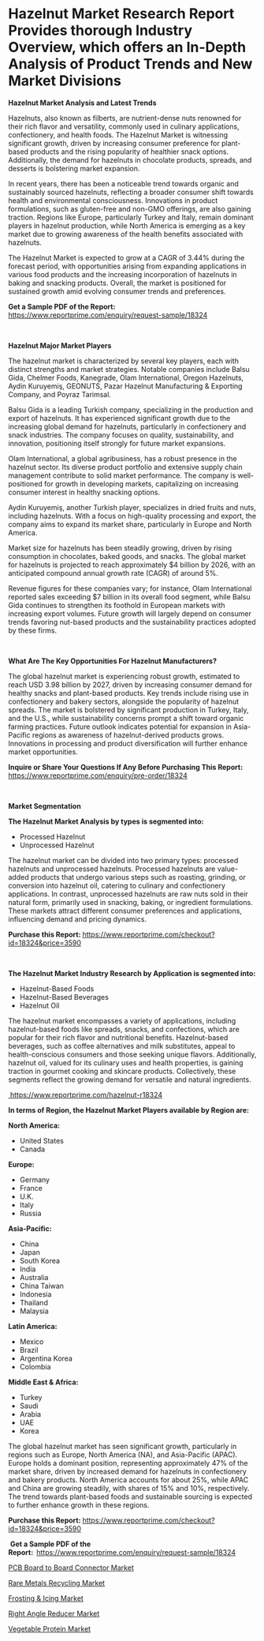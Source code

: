 <p><h1>Hazelnut Market Research Report Provides thorough Industry Overview, which offers an In-Depth Analysis of Product Trends and New Market Divisions</h1></p><p><strong>Hazelnut Market Analysis and Latest Trends</strong></p>
<p><p>Hazelnuts, also known as filberts, are nutrient-dense nuts renowned for their rich flavor and versatility, commonly used in culinary applications, confectionery, and health foods. The Hazelnut Market is witnessing significant growth, driven by increasing consumer preference for plant-based products and the rising popularity of healthier snack options. Additionally, the demand for hazelnuts in chocolate products, spreads, and desserts is bolstering market expansion.</p><p>In recent years, there has been a noticeable trend towards organic and sustainably sourced hazelnuts, reflecting a broader consumer shift towards health and environmental consciousness. Innovations in product formulations, such as gluten-free and non-GMO offerings, are also gaining traction. Regions like Europe, particularly Turkey and Italy, remain dominant players in hazelnut production, while North America is emerging as a key market due to growing awareness of the health benefits associated with hazelnuts.</p><p>The Hazelnut Market is expected to grow at a CAGR of 3.44% during the forecast period, with opportunities arising from expanding applications in various food products and the increasing incorporation of hazelnuts in baking and snacking products. Overall, the market is positioned for sustained growth amid evolving consumer trends and preferences.</p></p>
<p><strong>Get a Sample PDF of the Report:&nbsp;</strong> <a href="https://www.reportprime.com/enquiry/request-sample/18324?utm_campaign=32&utm_medium=2&utm_source=Github&utm_content=ia&utm_term=24122024&utm_id=hazelnut">https://www.reportprime.com/enquiry/request-sample/18324</a></p>
<p>&nbsp;</p>
<p><strong>Hazelnut Major Market Players</strong></p>
<p><p>The hazelnut market is characterized by several key players, each with distinct strengths and market strategies. Notable companies include Balsu Gida, Chelmer Foods, Kanegrade, Olam International, Oregon Hazelnuts, Aydin Kuruyemiş, GEONUTS, Pazar Hazelnut Manufacturing & Exporting Company, and Poyraz Tarimsal.</p><p>Balsu Gida is a leading Turkish company, specializing in the production and export of hazelnuts. It has experienced significant growth due to the increasing global demand for hazelnuts, particularly in confectionery and snack industries. The company focuses on quality, sustainability, and innovation, positioning itself strongly for future market expansions.</p><p>Olam International, a global agribusiness, has a robust presence in the hazelnut sector. Its diverse product portfolio and extensive supply chain management contribute to solid market performance. The company is well-positioned for growth in developing markets, capitalizing on increasing consumer interest in healthy snacking options.</p><p>Aydin Kuruyemiş, another Turkish player, specializes in dried fruits and nuts, including hazelnuts. With a focus on high-quality processing and export, the company aims to expand its market share, particularly in Europe and North America.</p><p>Market size for hazelnuts has been steadily growing, driven by rising consumption in chocolates, baked goods, and snacks. The global market for hazelnuts is projected to reach approximately $4 billion by 2026, with an anticipated compound annual growth rate (CAGR) of around 5%.</p><p>Revenue figures for these companies vary; for instance, Olam International reported sales exceeding $7 billion in its overall food segment, while Balsu Gida continues to strengthen its foothold in European markets with increasing export volumes. Future growth will largely depend on consumer trends favoring nut-based products and the sustainability practices adopted by these firms.</p></p>
<p>&nbsp;</p>
<p><strong>What Are The Key Opportunities For Hazelnut Manufacturers?</strong></p>
<p><p>The global hazelnut market is experiencing robust growth, estimated to reach USD 3.98 billion by 2027, driven by increasing consumer demand for healthy snacks and plant-based products. Key trends include rising use in confectionery and bakery sectors, alongside the popularity of hazelnut spreads. The market is bolstered by significant production in Turkey, Italy, and the U.S., while sustainability concerns prompt a shift toward organic farming practices. Future outlook indicates potential for expansion in Asia-Pacific regions as awareness of hazelnut-derived products grows. Innovations in processing and product diversification will further enhance market opportunities.</p></p>
<p><strong>Inquire or Share Your Questions If Any Before Purchasing This Report:</strong> <a href="https://www.reportprime.com/enquiry/pre-order/18324?utm_campaign=32&utm_medium=2&utm_source=Github&utm_content=ia&utm_term=24122024&utm_id=hazelnut">https://www.reportprime.com/enquiry/pre-order/18324</a></p>
<p>&nbsp;</p>
<p><strong>Market Segmentation</strong></p>
<p><strong>The Hazelnut Market Analysis by types is segmented into:</strong></p>
<p><ul><li>Processed Hazelnut</li><li>Unprocessed Hazelnut</li></ul></p>
<p><p>The hazelnut market can be divided into two primary types: processed hazelnuts and unprocessed hazelnuts. Processed hazelnuts are value-added products that undergo various steps such as roasting, grinding, or conversion into hazelnut oil, catering to culinary and confectionery applications. In contrast, unprocessed hazelnuts are raw nuts sold in their natural form, primarily used in snacking, baking, or ingredient formulations. These markets attract different consumer preferences and applications, influencing demand and pricing dynamics.</p></p>
<p><strong>Purchase this Report:&nbsp;</strong><a href="https://www.reportprime.com/checkout?id=18324&price=3590&utm_campaign=32&utm_medium=2&utm_source=Github&utm_content=ia&utm_term=24122024&utm_id=hazelnut">https://www.reportprime.com/checkout?id=18324&price=3590</a></p>
<p>&nbsp;</p>
<p><strong>The Hazelnut Market Industry Research by Application is segmented into:</strong></p>
<p><ul><li>Hazelnut-Based Foods</li><li>Hazelnut-Based Beverages</li><li>Hazelnut Oil</li></ul></p>
<p><p>The hazelnut market encompasses a variety of applications, including hazelnut-based foods like spreads, snacks, and confections, which are popular for their rich flavor and nutritional benefits. Hazelnut-based beverages, such as coffee alternatives and milk substitutes, appeal to health-conscious consumers and those seeking unique flavors. Additionally, hazelnut oil, valued for its culinary uses and health properties, is gaining traction in gourmet cooking and skincare products. Collectively, these segments reflect the growing demand for versatile and natural ingredients.</p></p>
<p><a href="https://www.reportprime.com/hazelnut-r18324?utm_campaign=32&utm_medium=2&utm_source=Github&utm_content=ia&utm_term=24122024&utm_id=hazelnut">&nbsp;https://www.reportprime.com/hazelnut-r18324</a></p>
<p><strong>In terms of Region, the Hazelnut Market Players available by Region are:</strong></p>
<p>
    <p> <strong> North America: </strong>
        <ul>
            <li>United States</li>
            <li>Canada</li>
        </ul>
        </p> 
    <p> <strong> Europe: </strong>
        <ul>
            <li>Germany</li>
            <li>France</li>
            <li>U.K.</li>
            <li>Italy</li>
            <li>Russia</li>
        </ul>
        </p> 
    <p> <strong> Asia-Pacific: </strong>
        <ul>
            <li>China</li>
            <li>Japan</li>
            <li>South Korea</li>
            <li>India</li>
            <li>Australia</li>
            <li>China Taiwan</li>
            <li>Indonesia</li>
            <li>Thailand</li>
            <li>Malaysia</li>
        </ul>
        </p> 
    <p> <strong> Latin America: </strong>
        <ul>
            <li>Mexico</li>
            <li>Brazil</li>
            <li>Argentina Korea</li>
            <li>Colombia</li>
        </ul>
        </p> 
    <p> <strong> Middle East & Africa: </strong>
        <ul>
            <li>Turkey</li>
            <li>Saudi</li>
            <li>Arabia</li>
            <li>UAE</li>
            <li>Korea</li>
        </ul>
    </p>
    </p>
<p><p>The global hazelnut market has seen significant growth, particularly in regions such as Europe, North America (NA), and Asia-Pacific (APAC). Europe holds a dominant position, representing approximately 47% of the market share, driven by increased demand for hazelnuts in confectionery and bakery products. North America accounts for about 25%, while APAC and China are growing steadily, with shares of 15% and 10%, respectively. The trend towards plant-based foods and sustainable sourcing is expected to further enhance growth in these regions.</p></p>
<p><strong>Purchase this Report: </strong><a href="https://www.reportprime.com/checkout?id=18324&price=3590&utm_campaign=32&utm_medium=2&utm_source=Github&utm_content=ia&utm_term=24122024&utm_id=hazelnut">https://www.reportprime.com/checkout?id=18324&price=3590</a></p>
<p>&nbsp;<strong>Get a Sample PDF of the Report:&nbsp;&nbsp;</strong><a href="https://www.reportprime.com/enquiry/request-sample/18324?utm_campaign=32&utm_medium=2&utm_source=Github&utm_content=ia&utm_term=24122024&utm_id=hazelnut">https://www.reportprime.com/enquiry/request-sample/18324</a></p>
<p><strong></strong></p>
<p><p><a href="https://www.linkedin.com/pulse/f-my-mkt-intel-xkfif?utm_campaign=32&utm_medium=2&utm_source=Github&utm_content=ia&utm_term=24122024&utm_id=hazelnut">PCB Board to Board Connector Market</a></p><p><a href="https://www.linkedin.com/pulse/rare-metals-recycling-market-analysis-share-size-value-growing-undgf?utm_campaign=32&utm_medium=2&utm_source=Github&utm_content=ia&utm_term=24122024&utm_id=hazelnut">Rare Metals Recycling Market</a></p><p><a href="https://github.com/justalichtenberger/Market-Research-Report-List-1/blob/main/frosting-icing-market.md?utm_campaign=32&utm_medium=2&utm_source=Github&utm_content=ia&utm_term=24122024&utm_id=hazelnut">Frosting & Icing Market</a></p><p><a href="https://www.linkedin.com/pulse/insights-right-angle-reducer-market-competitor-evaluation-uaele?utm_campaign=32&utm_medium=2&utm_source=Github&utm_content=ia&utm_term=24122024&utm_id=hazelnut">Right Angle Reducer Market</a></p><p><a href="https://github.com/bensemilia864/Market-Research-Report-List-1/blob/main/vegetable-protein-market.md?utm_campaign=32&utm_medium=2&utm_source=Github&utm_content=ia&utm_term=24122024&utm_id=hazelnut">Vegetable Protein Market</a></p></p>
